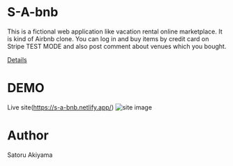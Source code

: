 # S-A-bnb

This is a fictional web application like vacation rental online marketplace. It is kind of Airbnb clone. You can log in and buy items by credit card on Stripe TEST MODE and also post comment about venues which you bought.

[Details](https://satoruakiyama.com/work/s-a-bnb)

# DEMO

Live site(https://s-a-bnb.netlify.app/)
![site image](https://images.satoruakiyama.com/images/s-a-bnb1-min.png)

# Author

Satoru Akiyama

